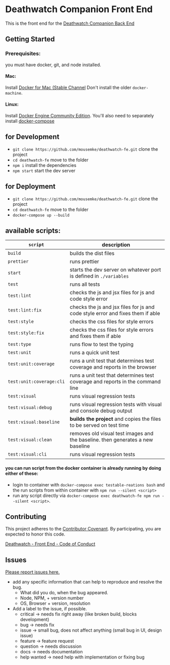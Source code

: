 Deathwatch Companion Front End
=======

This is the front end for the [Deathwatch Companion Back End](https://github.com/remigiilli/dw)

Getting Started
----

### Prerequisites:
you must have docker, git, and node installed.

#### Mac:
Install [Docker for Mac (Stable Channel](https://docs.docker.com/docker-for-mac/install/#download-docker-for-mac) Don't install the older `docker-machine`.

#### Linux:
Install [Docker Engine Community Edition](https://docs.docker.com/engine/installation/). You'll also need to separately install [docker-compose](https://docs.docker.com/compose/install/)

for Development
----
+ `git clone https://github.com/mousemke/deathwatch-fe.git` clone the project
+ `cd deathwatch-fe` move to the folder
+ `npm i` install the dependencies
+ `npm start` start the dev server

for Deployment
----

+ `git clone https://github.com/mousemke/deathwatch-fe.git` clone the project
+ `cd deathwatch-fe` move to the folder
+ `docker-compose up --build`


available scripts:
----

| `script` | description |
|----------|-------------|
| `build` | builds the dist files |
| `prettier` | runs prettier |
| `start` | starts the dev server on whatever port is defined in `./variables` |
| `test` | runs all tests |
| `test:lint` | checks the js and jsx files for js and code style error |
| `test:lint:fix` | checks the js and jsx files for js and code style error and fixes them if able |
| `test:style` | checks the css files for style errors |
| `test:style:fix` | checks the css files for style errors and fixes them if able |
| `test:type` | runs flow to test the typing |
| `test:unit` | runs a quick unit test |
| `test:unit:coverage` | runs a unit test that determines test coverage and reports in the browser |
| `test:unit:coverage:cli` | runs a unit test that determines test coverage and reports in the command line |
| `test:visual` | runs visual regression tests |
| `test:visual:debug` | runs visual regression tests with visual and console debug output |
| `test:visual:baseline` | **builds the project** and copies the files to be served on test time |
| `test:visual:clean` | removes old visual test images and the baseline. then generates a new baseline|
| `test:visual:cli` | runs visual regression tests |

#### you can run script from the docker container is already running by doing either of these:
+ login to container with `docker-compose exec testable-reations bash` and the run scripts from within container with `npm run --silent <script>`
+ run any script directly via `docker-compose exec deathwatch-fe npm run --silent <script>`.


Contributing
----

This project adheres to the [Contributor Covenant](http://contributor-covenant.org/). By participating, you are expected to honor this code.

[Deathwatch - Front End - Code of Conduct](https://github.com/mousemke/deathwatch-fe/blob/master/CODE_OF_CONDUCT.md)


Issues
----

[Please report issues here.](https://github.com/mousemke/deathwatch-fe/issues)

+ add any specific information that can help to reproduce and resolve the bug.
    + What did you do, when the bug appeared.
    + Node, NPM, + version number
    + OS, Browser + version, resolution
+ Add a label to the issue, if possible.
    + critical -> needs fix right away (like broken build, blocks development)
    + bug -> needs fix
    + issue -> small bug, does not affect anything (small bug in UI, design issue)
    + feature -> feature request
    + question -> needs discussion
    + docs -> needs documentation
    + help wanted -> need help with implementation or fixing bug

